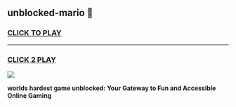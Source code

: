 
## unblocked-mario 👋
<h3>
<a href="https://premium.freeplayer.one?title=unblocked-mario&ref=14F">CLICK TO PLAY</a></h3>
<hr>

<h3>
<a href="https://premium.freeplayer.one?title=unblocked-mario&ref=14F">CLICK 2 PLAY</a>
  
</h3>

<a href="https://premium.freeplayer.one?title=unblocked-mario&ref=12F/"><img src="https://clearcache.store/games.png"></a>


**worlds hardest game unblocked: Your Gateway to Fun and Accessible Online Gaming**
